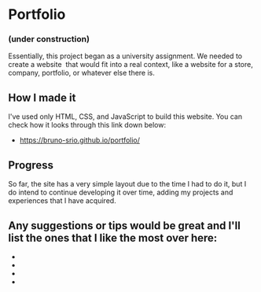 # Portfolio
### (under construction)
Essentially, this project began as a university assignment. We needed to create a website 
that would fit into a real context, like a website for a store, company, portfolio, or whatever else there is.

## How I made it
I've used only HTML, CSS, and JavaScript to build this website.
You can check how it looks through this link down below:
- https://bruno-srio.github.io/portfolio/

## Progress
So far, the site has a very simple layout due to the time I had to do it,
but I do intend to continue developing it over time, adding my projects and experiences that I have acquired.

## Any suggestions or tips would be great and I'll list the ones that I like the most over here:
- 
- 
- 
- 
